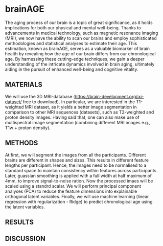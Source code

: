 # brainAGE
The aging process of our brain is a topic of great significance, as it holds implications for both our physical and mental well-being. Thanks to advancements in medical technology, such as magnetic resonance imaging (MRI), we now have the ability to scan our brains and employ sophisticated methodologies and statistical analyses to estimate their age. This estimation, known as brainAGE, serves as a valuable biomarker of brain health by revealing how the age of our brain differs from our chronological age. By harnessing these cutting-edge techniques, we gain a deeper understanding of the intricate dynamics involved in brain aging, ultimately aiding in the pursuit of enhanced well-being and cognitive vitality. 

## MATERIALS
We will use the 3D MRI-database (https://brain-development.org/ixi-dataset/ free to download). In particular, we are interested in the T1-weighted MRI dataset, as it yields a better image segmentation in comparison to other MRI sequences (datasets), such as T2-weighted and proton density images. Having said that, one can also make use of multispectral image segmentation (combining different MRI images e.g., T1w + proton density).

## METHODS
At first, we will segment the images from all the participants. Different brains are different in shapes and sizes. This results in different feature lengths per participant. Hence, the images need to be normalised to a standard space to maintain consistency within features across participants. Later, guassian smoothing is applied with a full width at half maximum of 4mm, to improve signal-to-noise ration. Now the processed imaes will be scaled using a standrd scalar. We will perform principal component analyses (PCA) to reduce the feature dimensions into explainable orthogonal latent variables. 
Finally, we will use machine learning (linear regression with regularization - Ridge) to predict chronological age using the latent variables.

## RESULTS

## DISCUSSION

